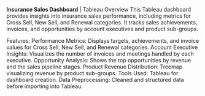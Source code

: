 **Insurance Sales Dashboard** | Tableau
Overview
This Tableau dashboard provides insights into insurance sales performance, including metrics for Cross Sell, New Sell, and Renewal categories. It tracks sales achievements, invoices, and opportunities by account executives and product sub-groups.

Features:
Performance Metrics: Displays targets, achievements, and invoice values for Cross Sell, New Sell, and Renewal categories.
Account Executive Insights: Visualizes the number of invoices and meetings handled by each executive.
Opportunity Analysis: Shows the top opportunities by revenue and the sales pipeline stages.
Product Revenue Distribution: Treemap visualizing revenue by product sub-groups.
Tools Used:
Tableau for dashboard creation.
Data Preprocessing: Cleaned and structured data before importing into Tableau.

